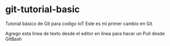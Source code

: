 # git-tutorial-basic
Tutorial básico de Git para codigo IoT
Este es mi primer cambio en Git

Agrego esta linea de texto desde el editor en línea para hacer un Pull desde GitBash
